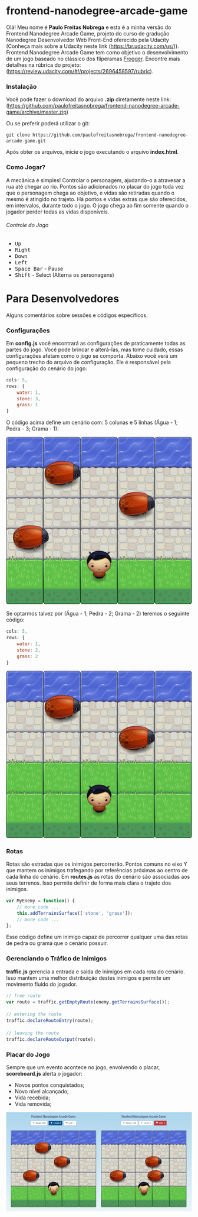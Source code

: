 # frontend-nanodegree-arcade-game
Olá! Meu nome é **Paulo Freitas Nobrega** e esta é a minha versão do Frontend Nanodegree Arcade Game, projeto do curso de gradução Nanodegree Desenvolvedor Web Front-End oferecido pela Udacity (Conheça mais sobre a Udacity neste link (https://br.udacity.com/us/)). Frontend Nanodegree Arcade Game tem como objetivo o desenvolvimento de um jogo baseado no clássico dos fliperamas [Frogger](https://pt.wikipedia.org/wiki/Frogger). Encontre mais detalhes na rúbrica do projeto: (https://review.udacity.com/#!/projects/2696458597/rubric).

### Instalação
Você pode fazer o download do arquivo **.zip** diretamente neste link: (https://github.com/paulofreitasnobrega/frontend-nanodegree-arcade-game/archive/master.zip)

Ou se preferir poderá utilizar o git:

```git
git clone https://github.com/paulofreitasnobrega/frontend-nanodegree-arcade-game.git
```

Após obter os arquivos, inicie o jogo executando o arquivo **index.html**.

### Como Jogar?
A mecânica é simples! Controlar o personagem, ajudando-o a atravesar a rua até chegar ao rio. Pontos são adicionados no placar do jogo toda vez que o personagem chega ao objetivo, e vidas são retiradas quando o mesmo é atingido no trajeto. Há pontos e vidas extras que são oferecidos, em intervalos, durante todo o jogo. O jogo chega ao fim somente quando o jogador perder todas as vidas disponíveis.

###### Controle do Jogo
- <kbd>Up</kbd>
- <kbd>Right</kbd>
- <kbd>Down</kbd>
- <kbd>Left</kbd>
- <kbd>Space Bar</kbd> - Pause
- <kbd>Shift</kbd> - Select (Alterna os personagens)

# Para Desenvolvedores
Alguns comentários sobre sessões e códigos específicos.

### Configurações
Em **config.js** você encontrará as configurações de praticamente todas as partes do jogo. Você pode brincar e alterá-las, mas tome cuidado, essas configurações afetam como o jogo se comporta. Abaixo você verá um pequeno trecho do arquivo de configuração. Ele é responsável pela configuração do cenário do jogo:

```javascript
cols: 5,
rows: {
    water: 1,
    stone: 3,
    grass: 1
}
```

O código acima define um cenário com: 5 colunas e 5 linhas (Água - 1; Pedra - 3; Grama - 1):

![image](images/readme/0001.jpg)

Se optarmos talvez por (Água - 1; Pedra - 2; Grama - 2) teremos o seguinte código:

```javascript
cols: 5,
rows: {
    water: 1,
    stone: 2,
    grass: 2
}
```

![image](images/readme/0002.jpg)

### Rotas
Rotas são estradas que os inimigos percorrerão. Pontos comuns no eixo Y que mantem os inimigos trafegando por referências próximas ao centro de cada linha do cenário. Em **routes.js** as rotas do cenário são associadas aos seus terrenos. Isso permite definir de forma mais clara o trajeto dos inimigos.

```javascript
var MyEnemy = function() {
    // more code ...
    this.addTerrainsSurface(['stone', 'grass']);
    // more code ...
};
```

Esse código define um inimigo capaz de percorrer qualquer uma das rotas de pedra ou grama que o cenário possuir.

### Gerenciando o Tráfico de Inimigos
**traffic.js** gerencia a entrada e saída de inimigos em cada rota do cenário. Isso mantem uma melhor distribuição destes inimigos e permite um movimento fluído do jogador.

```javascript
// free route
var route = traffic.getEmptyRoute(enemy.getTerrainsSurface());

// entering the route
traffic.declareRouteEntry(route);

// leaving the route
traffic.declareRouteOutput(route);
```

### Placar do Jogo
Sempre que um evento acontece no jogo, envolvendo o placar, **scoreboard.js** alerta o jogador:

- Novos pontos conquistados;
- Novo nível alcançado;
- Vida recebida;
- Vida removida;

![image](images/readme/0003.jpg)
